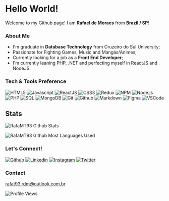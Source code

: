 # Hello World!

Welcome to my Github page!
I am **Rafael de Moraes** from **Brazil / SP**!

### About Me
* I'm graduate in **Database Technology** from Cruzeiro do Sul University;
* Passionate for Fighting Games, Music and Mangás/Animes;
* Currently looking for a job as a **Front End Developer**;
* I'm currently leaning PHP, .NET and perfecting myself in ReactJS and NodeJS.

### Tech & Tools Preference

![HTML5](https://img.shields.io/badge/-HTML5-333333?style=flat&logo=HTML5)
![Javascript](https://img.shields.io/badge/-Javascript-333333?style=flat&logo=Javascript)
![ReactJS](https://img.shields.io/badge/-ReactJS-333333?style=flat&logo=React)
![CSS3](https://img.shields.io/badge/-CSS3-333333?style=flat&logo=CSS3)
![Redux](https://img.shields.io/badge/-Redux-333333?style=flat&logo=redux)
![NPM](https://img.shields.io/badge/-NPM-333333?style=flat&logo=npm)
![Node.js](https://img.shields.io/badge/-Node.js-333333?style=flat&logo=node.js)
![PHP](https://img.shields.io/badge/-PHP-333333?style=flat&logo=PHP)
![SQL](https://img.shields.io/badge/-MySQL-333333?style=flat&logo=MYSQL)
![MongoDB](https://img.shields.io/badge/-MongoDB-333333?style=flat&logo=mongodb)
![Git](https://img.shields.io/badge/-Git-333333?style=flat&logo=git)
![Github](https://img.shields.io/badge/-Github-333333?style=flat&logo=github)
![Markdown](https://img.shields.io/badge/-Markdown-333333?style=flat&logo=markdown)
![Figma](https://img.shields.io/badge/-Figma-333333?style=flat&logo=figma)
![VSCode](http://img.shields.io/badge/-VS%20Code-333333?style=flat&logo=visual%20studio%20code)

## Stats
![RafaMT93 Github Stats](https://github-readme-stats.vercel.app/api/?username=RafaMT93&show_icons=true&title_color=fff&icon_color=79ff97&text_color=9f9f9f&bg_color=151515)

![RafaMT93 Github Most Languages Used](https://github-readme-stats.vercel.app/api/top-langs/?username=RafaMT93&layout=compact&title_color=fff&icon_color=79ff97&text_color=9f9f9f&bg_color=151515)

### Let's Connect!


[![Github](https://img.shields.io/badge/-Github-000?style=flat&logo=Github&logoColor=white)](https://github.com/RafaMT93/)
[![Linkedin](https://img.shields.io/badge/-LinkedIn-blue?style=flat&logo=Linkedin&logoColor=white)](https://www.linkedin.com/in/rafael-de-moraes-483813165/)
[![Instagram](https://img.shields.io/badge/-Instagram-red?style=flat&logo=instagram&logoColor=white)](https://www.instagram.com/rafa.t93/)
[![Twitter](https://img.shields.io/badge/Twitter-%230077B5.svg?&style=flat&logo=twitter&logoColor=white)](https://twitter.com/rafa_t93/)

### Contact

rafat93.rdm@outlook.com.br



![Profile Views](https://komarev.com/ghpvc/?username=RafaMT93&color=blue)
